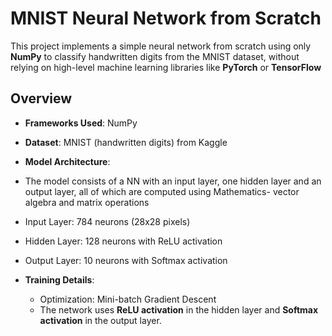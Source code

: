 # MNIST Neural Network from Scratch 

This project implements a simple neural network from scratch using only **NumPy** to classify handwritten digits from the MNIST dataset, without relying on high-level machine learning libraries like **PyTorch** or **TensorFlow**

## Overview

- **Frameworks Used**: NumPy
- **Dataset**: MNIST (handwritten digits) from Kaggle
  
- **Model Architecture**:
  
-  The model consists of a NN with an input layer, one hidden layer and an output layer, all of which are computed using Mathematics- vector algebra and matrix operations
  - Input Layer: 784 neurons (28x28 pixels)
  - Hidden Layer: 128 neurons with ReLU activation
  - Output Layer: 10 neurons with Softmax activation
    
- **Training Details**:
  
  - Optimization: Mini-batch Gradient Descent
  - The network uses **ReLU activation** in the hidden layer and **Softmax activation** in the output layer.
